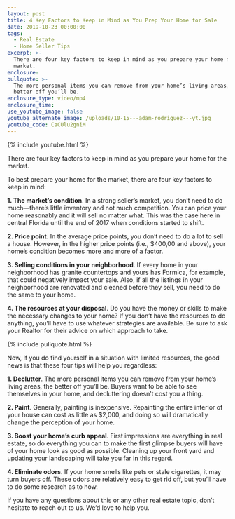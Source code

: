 ```yaml
---
layout: post
title: 4 Key Factors to Keep in Mind as You Prep Your Home for Sale
date: 2019-10-23 00:00:00
tags:
  - Real Estate
  - Home Seller Tips
excerpt: >-
  There are four key factors to keep in mind as you prepare your home for the
  market.
enclosure:
pullquote: >-
  The more personal items you can remove from your home’s living areas, the
  better off you’ll be.
enclosure_type: video/mp4
enclosure_time:
use_youtube_image: false
youtube_alternate_image: /uploads/10-15---adam-rodriguez---yt.jpg
youtube_code: CaCUlu2gniM
---
```


{% include youtube.html %}

There are four key factors to keep in mind as you prepare your home for the market.

To best prepare your home for the market, there are four key factors to keep in mind:&nbsp;

**1\. The market’s condition**. In a strong seller’s market, you don’t need to do much—there’s little inventory and not much competition. You can price your home reasonably and it will sell no matter what. This was the case here in central Florida until the end of 2017 when conditions started to shift.

**2\. Price point**. In the average price points, you don’t need to do a lot to sell a house. However, in the higher price points (i.e., $400,00 and above), your home’s condition becomes more and more of a factor.

**3\. Selling conditions in your neighborhood**. If every home in your neighborhood has granite countertops and yours has Formica, for example, that could negatively impact your sale. Also, if all the listings in your neighborhood are renovated and cleaned before they sell, you need to do the same to your home.

**4\. The resources at your disposal**. Do you have the money or skills to make the necessary changes to your home? If you don’t have the resources to do anything, you’ll have to use whatever strategies are available. Be sure to ask your Realtor for their advice on which approach to take.

{% include pullquote.html %}

Now, if you do find yourself in a situation with limited resources, the good news is that these four tips will help you regardless:

**1\. Declutter**. The more personal items you can remove from your home’s living areas, the better off you’ll be. Buyers want to be able to see themselves in your home, and decluttering doesn’t cost you a thing.

**2\. Paint**. Generally, painting is inexpensive. Repainting the entire interior of your house can cost as little as $2,000, and doing so will dramatically change the perception of your home.

**3\. Boost your home’s curb appeal**. First impressions are everything in real estate, so do everything you can to make the first glimpse buyers will have of your home look as good as possible. Cleaning up your front yard and updating your landscaping will take you far in this regard.

**4\. Eliminate odors**. If your home smells like pets or stale cigarettes, it may turn buyers off. These odors are relatively easy to get rid off, but you’ll have to do some research as to how.

If you have any questions about this or any other real estate topic, don’t hesitate to reach out to us. We’d love to help you.